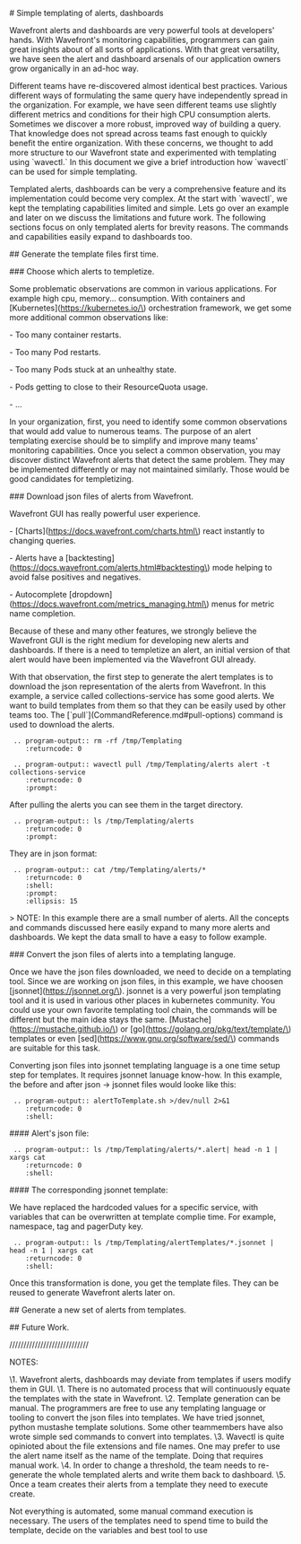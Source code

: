 
\# Simple templating of alerts, dashboards

Wavefront alerts and dashboards are very powerful tools at developers' hands.
With Wavefront's monitoring capabilities, programmers can gain great insights
about of all sorts of applications. With that great versatility, we have seen
the alert and dashboard arsenals of our application owners grow organically in
an ad-hoc way.

Different teams have re-discovered almost identical best practices. Various
different ways of formulating the same query have independently spread in
the organization. For example, we have seen different teams use slightly
different metrics and conditions for their high CPU consumption alerts.
Sometimes we discover a more robust, improved way of building a query. That
knowledge does not spread across teams fast enough to quickly benefit the
entire organization. With these concerns, we thought to add more structure to
our Wavefront state and experimented with templating using \`wavectl.\` In this
document we give a brief introduction how \`wavectl\` can be used for simple
templating.

Templated alerts, dashboards can be very a comprehensive feature and its
implementation could become very complex. At the start with \`wavectl\`, we
kept the templating capabilities limited and simple. Lets go over an example
and later on we discuss the limitations and future work. The following sections
focus on only templated alerts for brevity reasons. The commands and capabilities
easily expand to dashboards too.

\#\# Generate the template files first time.

\#\#\# Choose which alerts to templetize.

Some problematic observations are common in various applications. For example
high cpu, memory... consumption. With containers and
\[Kubernetes\]\(https://kubernetes.io/\) orchestration framework, we get some
more additional common observations like:

\- Too many container restarts.

\- Too many Pod restarts.

\- Too many Pods stuck at an unhealthy state.

\- Pods getting to close to their ResourceQuota usage.

\- ...

In your organization, first, you need to identify some common observations that
would add value to numerous teams. The purpose of an alert templating exercise
should be to simplify and improve many teams' monitoring capabilities. Once you
select a common observation, you may discover distinct Wavefront alerts that
detect the same problem.  They may be implemented differently or may not
maintained similarly. Those would be good candidates for templetizing.


\#\#\# Download json files of alerts from Wavefront.

Wavefront GUI has really powerful user experience.

\- \[Charts\]\(https://docs.wavefront.com/charts.html\) react instantly to
changing queries.

\- Alerts have a
\[backtesting\]\(https://docs.wavefront.com/alerts.html#backtesting\) mode
helping to avoid false positives and negatives.

\- Autocomplete
\[dropdown\]\(https://docs.wavefront.com/metrics_managing.html\) menus for
metric name completion.

Because of these and many other features, we strongly believe the Wavefront GUI
is the right medium for developing new alerts and dashboards. If there is a
need to templetize an alert, an initial version of that alert would have been
implemented via the Wavefront GUI already.

With that observation, the first step to generate the alert templates is to
download the json representation of the alerts from Wavefront.  In this
example, a service called collections-service has some good alerts. We want to
build templates from them so that they can be easily used by other teams too.
The \[\`pull\`\]\(CommandReference.md#pull-options\) command is used to
download the alerts.


<!-- First delete the temporary directory  -->

```eval_rst
 .. program-output:: rm -rf /tmp/Templating
    :returncode: 0
```

```eval_rst
 .. program-output:: wavectl pull /tmp/Templating/alerts alert -t collections-service
    :returncode: 0
    :prompt:
```

After pulling the alerts you can see them in the target directory.

```eval_rst
 .. program-output:: ls /tmp/Templating/alerts
    :returncode: 0
    :prompt:
```

They are in json format:

```eval_rst
 .. program-output:: cat /tmp/Templating/alerts/*
    :returncode: 0
    :shell:
    :prompt:
    :ellipsis: 15
```

\> NOTE: In this example there are a small number of alerts. All the concepts
and commands discussed here easily expand to many more alerts and dashboards.
We kept the data small to have a easy to follow example.

\#\#\# Convert the json files of alerts into a templating languge.

Once we have the json files downloaded, we need to decide on a templating tool.
Since we are working on json files, in this example, we have choosen
\[jsonnet\]\(https://jsonnet.org/\). jsonnet is a very powerful json templating
tool and it is used in various other places in kubernetes community. You could
use your own favorite templating tool chain, the commands will be different but
the main idea stays the same. \[Mustache\]\(https://mustache.github.io/\) or
\[go\]\(https://golang.org/pkg/text/template/\) templates or even
\[sed\]\(https://www.gnu.org/software/sed/\) commands are suitable for this
task.

Converting json files into jsonnet templating language is a one time setup step
for templates. It requires jsonnet lanuage know-how. In this example, the
before and after json -> jsonnet files would looke like this:

```eval_rst
 .. program-output:: alertToTemplate.sh >/dev/null 2>&1
    :returncode: 0
    :shell:
```

\#\#\#\# Alert's json file:

```eval_rst
 .. program-output:: ls /tmp/Templating/alerts/*.alert| head -n 1 | xargs cat
    :returncode: 0
    :shell:
```

\#\#\#\# The corresponding jsonnet template:

We have replaced the hardcoded values for a specific service, with variables
that can be overwritten at template complie time. For example, namespace, tag
and pagerDuty key.

```eval_rst
 .. program-output:: ls /tmp/Templating/alertTemplates/*.jsonnet | head -n 1 | xargs cat
    :returncode: 0
    :shell:
```

Once this transformation is done, you get the template files. They can be reused
to generate Wavefront alerts later on.


\#\# Generate a new set of alerts from templates.


\#\# Future Work.


////////////////////////////

NOTES:

\1. Wavefront alerts, dashboards may deviate from templates if users modify them in GUI.
   \1. There is no automated process that will continuously equate the templates
   with the state in Wavefront.
\2. Template generation can be manual. The programmers are free to use any templating
language or tooling to convert the json files into templates. We have tried jsonnet,
python mustashe template solutions. Some other teammembers have also wrote simple
sed commands to convert into templates.
\3. Wavectl is quite opinioted about the file extensions and file names. One may
prefer to use the alert name itself as the name of the template. Doing that
requires manual work.
\4. In order to change a threshold, the team needs to re-generate the whole
templated alerts and write them back to dashboard.
\5. Once a team creates their alerts from a template they need to execute create.




Not everything is automated, some manual command execution is necessary. The users
of the templates need to spend time to build the template, decide on the variables
and best tool to use






